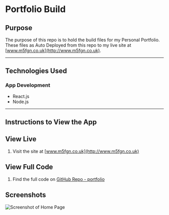 # Portfolio Build

## Purpose

The purpose of this repo is to hold the build files for my Personal Portfolio. These files as Auto Deployed from this repo to my live site at [www.m5fgn.co.uk](http://www.m5fgn.co.uk).

---

## Technologies Used

### App Development

* React.js
* Node.js

---

## Instructions to View the App

## View Live

1. Visit the site at [www.m5fgn.co.uk](http://www.m5fgn.co.uk)

## View Full Code

1. Find the full code on [GitHub Repo - portfolio](https://github.com/M5FGN/portfolio)

## Screenshots

![Screenshot of Home Page](https://firebasestorage.googleapis.com/v0/b/images-4783e.appspot.com/o/portfolio%2Fportfolio.jpeg?alt=media&token=4e960bdd-b708-4c7b-94c4-cb212d368149)

